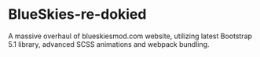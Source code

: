 # BlueSkies-re-dokied
A massive overhaul of blueskiesmod.com website, utilizing latest Bootstrap 5.1 library, advanced SCSS animations and webpack bundling.
